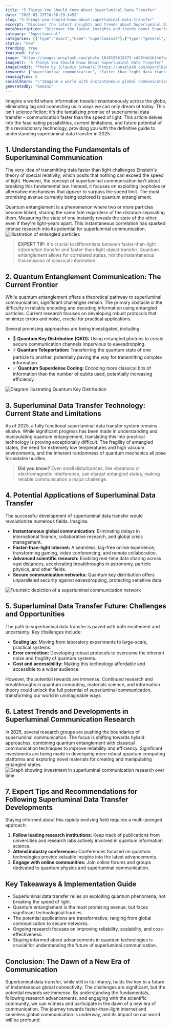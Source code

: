 ```yaml
---
title: "5 Things You Should Know About Superluminal Data Transfer"
date: "2025-03-23T10:36:29.145Z"
slug: "5-things-you-should-know-about-superluminal-data-transfer"
excerpt: "Discover the latest insights and trends about Superluminal Data Transfer. This comprehensive guide covers everything you need to know about Superluminal Data Transfer in 2025."
metaDescription: "Discover the latest insights and trends about Superluminal Data Transfer. This comprehensive guide covers everything you need to know about Superluminal Da..."
category: "Superluminal"
categories: [{"type":"exact","name":"Superluminal"},{"type":"general","name":"Physics"},{"type":"medium","name":"Quantum Information"},{"type":"specific","name":"Entanglement"},{"type":"niche","name":"Bell Theorem"}]
status: "new"
trending: true
featured: false
image: "https://images.unsplash.com/photo-1640158615573-cd28feb1bf4e?q=85&w=1200&fit=max&fm=webp&auto=compress"
imageAlt: "5 Things You Should Know About Superluminal Data Transfer"
imageCredit: "Photo by [Claudio Schwarz](https://unsplash.com/@purzlbaum) on Unsplash"
keywords: ["superluminal communication", "faster than light data transfer", "superluminal data transfer technology", "quantum entanglement communication", "superluminal communication research", "how does superluminal data transfer work", "superluminal data transfer applications", "buy superluminal data transfer system", "superluminal data transfer future", "faster than light internet"]
readingTime: 5
socialShare: "\"Imagine a world with instantaneous global communication – no more lag, no more delays. Superluminal data transfer could make this a reality, but the journey is far from over.\""
generatedBy: "Gemini"
---
```




Imagine a world where information travels instantaneously across the globe, eliminating lag and connecting us in ways we can only dream of today.  This isn't science fiction; it's the tantalizing promise of superluminal data transfer – communication faster than the speed of light.  This article delves into the fascinating possibilities, current limitations, and future potential of this revolutionary technology, providing you with the definitive guide to understanding superluminal data transfer in 2025.

## 1. Understanding the Fundamentals of Superluminal Communication

The very idea of transmitting data faster than light challenges Einstein's theory of special relativity, which posits that nothing can exceed the speed of light.  However, the concept of superluminal communication isn't about breaking this fundamental law. Instead, it focuses on exploiting loopholes or alternative mechanisms that *appear* to surpass the speed limit.  The most promising avenue currently being explored is quantum entanglement.

Quantum entanglement is a phenomenon where two or more particles become linked, sharing the same fate regardless of the distance separating them.  Measuring the state of one instantly reveals the state of the other, even if they're light-years apart.  This instantaneous correlation has sparked intense research into its potential for superluminal communication.  ![Illustration of entangled particles](https://images.unsplash.com/photo-1526628953301-3e589a6a8b74?q=85&w=1200&fit=max&fm=webp&auto=compress)

> **EXPERT TIP:**  It's crucial to differentiate between faster-than-light *information* transfer and faster-than-light *object* transfer.  Quantum entanglement allows for correlated states, not the instantaneous transmission of classical information.

## 2. Quantum Entanglement Communication: The Current Frontier

While quantum entanglement offers a theoretical pathway to superluminal communication, significant challenges remain.  The primary obstacle is the difficulty in reliably encoding and decoding information using entangled particles.  Current research focuses on developing robust protocols that minimize errors and noise, crucial for practical applications.

Several promising approaches are being investigated, including:

* 🔑 **Quantum Key Distribution (QKD):**  Using entangled photons to create secure communication channels impervious to eavesdropping.
* ⚡ **Quantum Teleportation:**  Transferring the quantum state of one particle to another, potentially paving the way for transmitting complex information.
* ✅ **Quantum Superdense Coding:**  Encoding more classical bits of information than the number of qubits used, potentially increasing efficiency.

![Diagram illustrating Quantum Key Distribution](https://images.unsplash.com/photo-1542744173-05336fcc7ad4?q=85&w=1200&fit=max&fm=webp&auto=compress)

## 3. Superluminal Data Transfer Technology:  Current State and Limitations

As of 2025, a fully functional superluminal data transfer system remains elusive.  While significant progress has been made in understanding and manipulating quantum entanglement, translating this into practical technology is proving exceptionally difficult.  The fragility of entangled states, the need for extremely low temperatures and high vacuum environments, and the inherent randomness of quantum mechanics all pose formidable hurdles.

> **Did you know?**  Even small disturbances, like vibrations or electromagnetic interference, can disrupt entangled states, making reliable communication a major challenge.

## 4. Potential Applications of Superluminal Data Transfer

The successful development of superluminal data transfer would revolutionize numerous fields.  Imagine:

* **Instantaneous global communication:**  Eliminating delays in international finance, collaborative research, and global crisis management.
* **Faster-than-light internet:**  A seamless, lag-free online experience, transforming gaming, video conferencing, and remote collaboration.
* **Advanced scientific research:**  Enabling real-time data sharing across vast distances, accelerating breakthroughs in astronomy, particle physics, and other fields.
* **Secure communication networks:**  Quantum key distribution offers unparalleled security against eavesdropping, protecting sensitive data.

![Futuristic depiction of a superluminal communication network](https://images.unsplash.com/photo-1551288049-bebda4e38f71?q=85&w=1200&fit=max&fm=webp&auto=compress)

## 5.  Superluminal Data Transfer Future:  Challenges and Opportunities

The path to superluminal data transfer is paved with both excitement and uncertainty.  Key challenges include:

* **Scaling up:**  Moving from laboratory experiments to large-scale, practical systems.
* **Error correction:**  Developing robust protocols to overcome the inherent noise and fragility of quantum systems.
* **Cost and accessibility:**  Making this technology affordable and accessible to a wider audience.

However, the potential rewards are immense.  Continued research and breakthroughs in quantum computing, materials science, and information theory could unlock the full potential of superluminal communication, transforming our world in unimaginable ways.

## 6.  Latest Trends and Developments in Superluminal Communication Research

In 2025, several research groups are pushing the boundaries of superluminal communication.  The focus is shifting towards hybrid approaches, combining quantum entanglement with classical communication techniques to improve reliability and efficiency.  Significant investments are being made in developing more robust quantum computing platforms and exploring novel materials for creating and manipulating entangled states.  ![Graph showing investment in superluminal communication research over time](https://images.unsplash.com/photo-1460925895917-afdab827c52f?q=85&w=1200&fit=max&fm=webp&auto=compress)

## 7. Expert Tips and Recommendations for Following Superluminal Data Transfer Developments

Staying informed about this rapidly evolving field requires a multi-pronged approach:

1. **Follow leading research institutions:**  Keep track of publications from universities and research labs actively involved in quantum information science.
2. **Attend industry conferences:**  Conferences focused on quantum technologies provide valuable insights into the latest advancements.
3. **Engage with online communities:**  Join online forums and groups dedicated to quantum physics and superluminal communication.

## Key Takeaways & Implementation Guide

*  Superluminal data transfer relies on exploiting quantum phenomena, not breaking the speed of light.
*  Quantum entanglement is the most promising avenue, but faces significant technological hurdles.
*  The potential applications are transformative, ranging from global communication to secure networks.
*  Ongoing research focuses on improving reliability, scalability, and cost-effectiveness.
*  Staying informed about advancements in quantum technologies is crucial for understanding the future of superluminal communication.

## Conclusion:  The Dawn of a New Era of Communication

Superluminal data transfer, while still in its infancy, holds the key to a future of instantaneous global connectivity.  The challenges are significant, but the potential rewards are immense.  By understanding the fundamentals, following research advancements, and engaging with the scientific community, we can witness and participate in the dawn of a new era of communication.  The journey towards faster-than-light internet and seamless global communication is underway, and its impact on our world will be profound.

